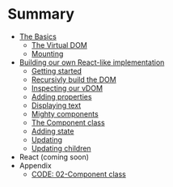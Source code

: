 # Summary

* [The Basics](01-basics/README.md)
    * [The Virtual DOM](01-basics/01-virtual-dom.md)
    * [Mounting](01-basics/02-mounting.md)
* [Building our own React-like implementation](02-building_basic_vdom/README.md)
    * [Getting started](02-building_basic_vdom/01-getting-started.md)
    * [Recursivly build the DOM](02-building_basic_vdom/02-recursively-build-dom.md)
    * [Inspecting our vDOM](02-building_basic_vdom/03-inspecting-our-vdom.md)
    * [Adding properties](02-building_basic_vdom/04-adding-props.md)
    * [Displaying text](02-building_basic_vdom/05-displaying-text.md)
    * [Mighty components](02-building_basic_vdom/06-mighty-components.md)
    * [The Component class](02-building_basic_vdom/07-component-class.md)
    * [Adding state](02-building_basic_vdom/08-adding_state.md)
    * [Updating](02-building_basic_vdom/09-updating.md)
    * [Updating children](02-building_basic_vdom/10-updating-children.md)
* React (coming soon)
* Appendix
    * [CODE: 02-Component class](appendix/02-code_component_class.md)